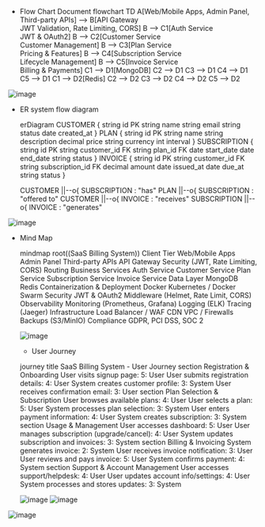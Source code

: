 * Flow Chart Document
flowchart TD
    A[Web/Mobile Apps, Admin Panel, Third-party APIs] --> B[API Gateway <br>JWT Validation, Rate Limiting, CORS]
    B --> C1[Auth Service <br>JWT & OAuth2]
    B --> C2[Customer Service <br>Customer Management]
    B --> C3[Plan Service <br>Pricing & Features]
    B --> C4[Subscription Service <br>Lifecycle Management]
    B --> C5[Invoice Service <br>Billing & Payments]
    C1 --> D1[MongoDB]
    C2 --> D1
    C3 --> D1
    C4 --> D1
    C5 --> D1
    C1 --> D2[Redis]
    C2 --> D2
    C3 --> D2
    C4 --> D2
    C5 --> D2

![image](https://github.com/user-attachments/assets/1737d336-52d9-44ab-86fc-91f9dd2d4506)

* ER system flow diagram
  
  erDiagram
    CUSTOMER {
      string id PK
      string name
      string email
      string status
      date created_at
    }
    PLAN {
      string id PK
      string name
      string description
      decimal price
      string currency
      int interval
    }
    SUBSCRIPTION {
      string id PK
      string customer_id FK
      string plan_id FK
      date start_date
      date end_date
      string status
    }
    INVOICE {
      string id PK
      string customer_id FK
      string subscription_id FK
      decimal amount
      date issued_at
      date due_at
      string status
    }

    CUSTOMER ||--o{ SUBSCRIPTION : "has"
    PLAN ||--o{ SUBSCRIPTION : "offered to"
    CUSTOMER ||--o{ INVOICE : "receives"
    SUBSCRIPTION ||--o{ INVOICE : "generates"
  
![image](https://github.com/user-attachments/assets/010a432a-f44c-4668-97c9-6e203651e43d)

* Mind Map

  mindmap
  root((SaaS Billing System))
    Client Tier
      Web/Mobile Apps
      Admin Panel
      Third-party APIs
    API Gateway
      Security (JWT, Rate Limiting, CORS)
      Routing
    Business Services
      Auth Service
      Customer Service
      Plan Service
      Subscription Service
      Invoice Service
    Data Layer
      MongoDB
      Redis
    Containerization & Deployment
      Docker
      Kubernetes / Docker Swarm
    Security
      JWT & OAuth2
      Middleware (Helmet, Rate Limit, CORS)
    Observability
      Monitoring (Prometheus, Grafana)
      Logging (ELK)
      Tracing (Jaeger)
    Infrastructure
      Load Balancer / WAF
      CDN
      VPC / Firewalls
      Backups (S3/MinIO)
    Compliance
      GDPR, PCI DSS, SOC 2

  ![image](https://github.com/user-attachments/assets/61d949b6-ca9c-4bb6-b2cd-b9fe483668c2)

  * User Journey
 
  journey
    title SaaS Billing System - User Journey
    section Registration & Onboarding
      User visits signup page: 5: User
      User submits registration details: 4: User
      System creates customer profile: 3: System
      User receives confirmation email: 3: User
    section Plan Selection & Subscription
      User browses available plans: 4: User
      User selects a plan: 5: User
      System processes plan selection: 3: System
      User enters payment information: 4: User
      System creates subscription: 3: System
    section Usage & Management
      User accesses dashboard: 5: User
      User manages subscription (upgrade/cancel): 4: User
      System updates subscription and invoices: 3: System
    section Billing & Invoicing
      System generates invoice: 2: System
      User receives invoice notification: 3: User
      User reviews and pays invoice: 5: User
      System confirms payment: 4: System
    section Support & Account Management
      User accesses support/helpdesk: 4: User
      User updates account info/settings: 4: User
      System processes and stores updates: 3: System

  ![image](https://github.com/user-attachments/assets/4c1250ca-d05a-4630-aaf9-e681d11b6119)
![image](https://github.com/user-attachments/assets/4c1250ca-d05a-4630-aaf9-e681d11b6119)

![image](https://github.com/user-attachments/assets/61d949b6-ca9c-4bb6-b2cd-b9fe483668c2)


